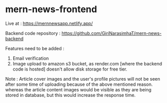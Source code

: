 # mern-news-frontend

Live at : https://mernnewsapp.netlify.app/

Backend code repository : https://github.com/GiriNarasimhaT/mern-news-backend

Features need to be added :
1. Email verification
2. Image upload to amazon s3 bucket, as render.com [where the backend code is hosted] doesn't allow disk storage for free tier.

Note : Article cover images and the user's profile pictures will not be seen after some time of uploading because of the above mentioned reason.
whereas the article content images would be visible as they are being stored in database, but this would increase the response time.
